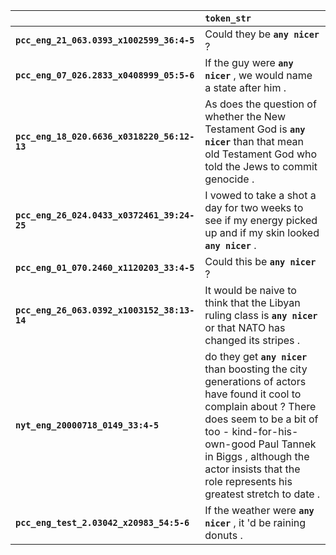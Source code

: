 |                                             | `token_str`                                                                                                                                                                                                                                                                            |
|:--------------------------------------------|:---------------------------------------------------------------------------------------------------------------------------------------------------------------------------------------------------------------------------------------------------------------------------------------|
| **`pcc_eng_21_063.0393_x1002599_36:4-5`**   | Could they be __``any nicer``__ ?                                                                                                                                                                                                                                                      |
| **`pcc_eng_07_026.2833_x0408999_05:5-6`**   | If the guy were __``any nicer``__ , we would name a state after him .                                                                                                                                                                                                                  |
| **`pcc_eng_18_020.6636_x0318220_56:12-13`** | As does the question of whether the New Testament God is __``any nicer``__ than that mean old Testament God who told the Jews to commit genocide .                                                                                                                                     |
| **`pcc_eng_26_024.0433_x0372461_39:24-25`** | I vowed to take a shot a day for two weeks to see if my energy picked up and if my skin looked __``any nicer``__ .                                                                                                                                                                     |
| **`pcc_eng_01_070.2460_x1120203_33:4-5`**   | Could this be __``any nicer``__ ?                                                                                                                                                                                                                                                      |
| **`pcc_eng_26_063.0392_x1003152_38:13-14`** | It would be naive to think that the Libyan ruling class is __``any nicer``__ or that NATO has changed its stripes .                                                                                                                                                                    |
| **`nyt_eng_20000718_0149_33:4-5`**          | do they get __``any nicer``__ than boosting the city generations of actors have found it cool to complain about ? There does seem to be a bit of too - kind-for-his-own-good Paul Tannek in Biggs , although the actor insists that the role represents his greatest stretch to date . |
| **`pcc_eng_test_2.03042_x20983_54:5-6`**    | If the weather were __``any nicer``__ , it 'd be raining donuts .                                                                                                                                                                                                                      |